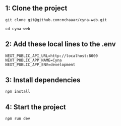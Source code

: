 ## 1: Clone the project
```
git clone git@github.com:mchaaar/cyna-web.git
```

```
cd cyna-web
```

## 2: Add these local lines to the .env

```.env
NEXT_PUBLIC_API_URL=http://localhost:8000
NEXT_PUBLIC_APP_NAME=Cyna
NEXT_PUBLIC_APP_ENV=development
```

## 3: Install dependencies
```
npm install
```

## 4: Start the project
```
npm run dev
```
